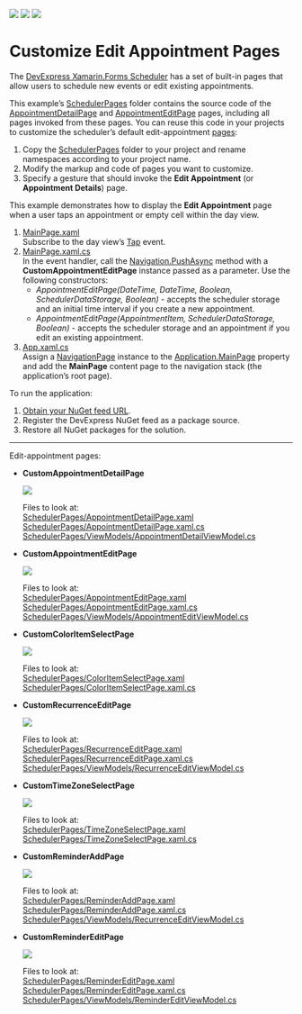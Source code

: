 <!-- default badges list -->
![](https://img.shields.io/endpoint?url=https://codecentral.devexpress.com/api/v1/VersionRange/379547624/22.1.2%2B)
[![](https://img.shields.io/badge/Open_in_DevExpress_Support_Center-FF7200?style=flat-square&logo=DevExpress&logoColor=white)](https://supportcenter.devexpress.com/ticket/details/T1009189)
[![](https://img.shields.io/badge/📖_How_to_use_DevExpress_Examples-e9f6fc?style=flat-square)](https://docs.devexpress.com/GeneralInformation/403183)
<!-- default badges end -->
# Customize Edit Appointment Pages

The [DevExpress Xamarin.Forms Scheduler](https://docs.devexpress.com/MobileControls/400676/xamarin-forms/scheduler/index) has a set of built-in pages that allow users to schedule new events or edit existing appointments. 

This example’s [SchedulerPages](./CS/SchedulerExample/SchedulerPages) folder contains the source code of the [AppointmentDetailPage](https://docs.devexpress.com/MobileControls/DevExpress.XamarinForms.Scheduler.AppointmentDetailPage) and [AppointmentEditPage](https://docs.devexpress.com/MobileControls/DevExpress.XamarinForms.Scheduler.AppointmentEditPage) pages, including all pages invoked from these pages. You can reuse this code in your projects to customize the scheduler’s default edit-appointment [pages](#pages):
1. Copy the [SchedulerPages](./CS/SchedulerExample/SchedulerPages) folder to your project and rename namespaces according to your project name.
2. Modify the markup and code of pages you want to customize.
3. Specify a gesture that should invoke the **Edit Appointment** (or **Appointment Details**) page.

This example demonstrates how to display the **Edit Appointment** page when a user taps an appointment or empty cell within the day view.

1. [MainPage.xaml](./CS/SchedulerExample/MainPage.xaml)  
  Subscribe to the day view’s [Tap](https://docs.devexpress.com/MobileControls/DevExpress.XamarinForms.Scheduler.ViewBase.Tap) event.
2. [MainPage.xaml.cs](./CS/SchedulerExample/MainPage.xaml.cs)  
  In the event handler, call the [Navigation.PushAsync](https://docs.microsoft.com/en-us/dotnet/api/xamarin.forms.inavigation.pushasync?view=xamarin-forms) method with a **CustomAppointmentEditPage** instance passed as a parameter. Use the following constructors:
    - *AppointmentEditPage(DateTime, DateTime, Boolean, SchedulerDataStorage, Boolean)* - accepts the scheduler storage and an initial time interval if you create a new appointment.
    - *AppointmentEditPage(AppointmentItem, SchedulerDataStorage, Boolean)* - accepts the scheduler storage and an appointment if you edit an existing appointment.
3. [App.xaml.cs](./CS/SchedulerExample/App.xaml.cs)  
  Assign a [NavigationPage](https://docs.microsoft.com/en-us/dotnet/api/xamarin.forms.navigationpage?view=xamarin-forms) instance to the [Application.MainPage](https://docs.microsoft.com/en-us/dotnet/api/xamarin.forms.application.mainpage?view=xamarin-forms) property and add the **MainPage** content page to the navigation stack (the application’s root page).

To run the application:
1. [Obtain your NuGet feed URL](http://docs.devexpress.com/GeneralInformation/116042/installation/install-devexpress-controls-using-nuget-packages/obtain-your-nuget-feed-url).
2. Register the DevExpress NuGet feed as a package source.
3. Restore all NuGet packages for the solution.

---

Edit-appointment pages: 
<a name="pages"></a>
- **CustomAppointmentDetailPage**  

  <img src="./img/AppointmentDetailPage.png"/>
  
  Files to look at:  
  [SchedulerPages/AppointmentDetailPage.xaml](./CS/SchedulerExample/SchedulerPages/AppointmentDetailPage.xaml)  
  [SchedulerPages/AppointmentDetailPage.xaml.cs](./CS/SchedulerExample/SchedulerPages/AppointmentDetailPage.xaml.cs)  
  [SchedulerPages/ViewModels/AppointmentDetailViewModel.cs](./CS/SchedulerExample/SchedulerPages/ViewModels/AppointmentDetailViewModel.cs)
- **CustomAppointmentEditPage**  

  <img src="./img/AppointmentEditPage.png"/>  
  
  Files to look at:  
  [SchedulerPages/AppointmentEditPage.xaml](./CS/SchedulerExample/SchedulerPages/AppointmentEditPage.xaml)  
  [SchedulerPages/AppointmentEditPage.xaml.cs](./CS/SchedulerExample/SchedulerPages/AppointmentEditPage.xaml.cs)  
  [SchedulerPages/ViewModels/AppointmentEditViewModel.cs](./CS/SchedulerExample/SchedulerPages/ViewModels/AppointmentEditViewModel.cs)
  
- **CustomColorItemSelectPage**  
  
  <img src="./img/ColorItemSelectPage.png"/>  
  
    Files to look at:  
    [SchedulerPages/ColorItemSelectPage.xaml](./CS/SchedulerExample/SchedulerPages/ColorItemSelectPage.xaml)  
    [SchedulerPages/ColorItemSelectPage.xaml.cs](./CS/SchedulerExample/SchedulerPages/ColorItemSelectPage.xaml.cs)

- **CustomRecurrenceEditPage**  
  
  <img src="./img/RecurrenceEditPage.png"/>  
  
  Files to look at:  
  [SchedulerPages/RecurrenceEditPage.xaml](./CS/SchedulerExample/SchedulerPages/RecurrenceEditPage.xaml)  
  [SchedulerPages/RecurrenceEditPage.xaml.cs](./CS/SchedulerExample/SchedulerPages/RecurrenceEditPage.xaml.cs)  
  [SchedulerPages/ViewModels/RecurrenceEditViewModel.cs](./CS/SchedulerExample/SchedulerPages/ViewModels/RecurrenceEditViewModel.cs)
  
- **CustomTimeZoneSelectPage**  
  
  <img src="./img/TimeZoneSelectPage.png"/>  
  
    Files to look at:  
    [SchedulerPages/TimeZoneSelectPage.xaml](./CS/SchedulerExample/SchedulerPages/TimeZoneSelectPage.xaml)  
    [SchedulerPages/TimeZoneSelectPage.xaml.cs](./CS/SchedulerExample/SchedulerPages/TimeZoneSelectPage.xaml.cs)

- **CustomReminderAddPage**  
  
  <img src="./img/ReminderAddPage.png"/>  
  
  Files to look at:  
  [SchedulerPages/ReminderAddPage.xaml](./CS/SchedulerExample/SchedulerPages/ReminderAddPage.xaml)  
  [SchedulerPages/ReminderAddPage.xaml.cs](./CS/SchedulerExample/SchedulerPages/ReminderAddPage.xaml.cs)  
  [SchedulerPages/ViewModels/RecurrenceEditViewModel.cs](./CS/SchedulerExample/SchedulerPages/ViewModels/ReminderAddViewModel.cs)
  
- **CustomReminderEditPage**  
  
  <img src="./img/RecurrenceEditPage.png"/>  
  
  Files to look at:  
  [SchedulerPages/ReminderEditPage.xaml](./CS/SchedulerExample/SchedulerPages/ReminderEditPage.xaml)  
  [SchedulerPages/ReminderEditPage.xaml.cs](./CS/SchedulerExample/SchedulerPages/ReminderEditPage.xaml.cs)  
  [SchedulerPages/ViewModels/ReminderEditViewModel.cs](./CS/SchedulerExample/SchedulerPages/ViewModels/ReminderEditViewModel.cs)


